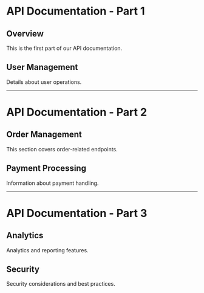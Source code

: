 # API Documentation - Part 1

## Overview
This is the first part of our API documentation.

## User Management
Details about user operations.

---

# API Documentation - Part 2  

## Order Management
This section covers order-related endpoints.

## Payment Processing
Information about payment handling.

---

# API Documentation - Part 3

## Analytics
Analytics and reporting features.

## Security
Security considerations and best practices.
